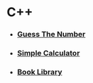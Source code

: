 # C++
- ### [Guess The Number](/CPP/gtn.cpp)
- ### [Simple Calculator](/CPP/sc.cpp)
- ### [Book Library](/CPP/bl.cpp)